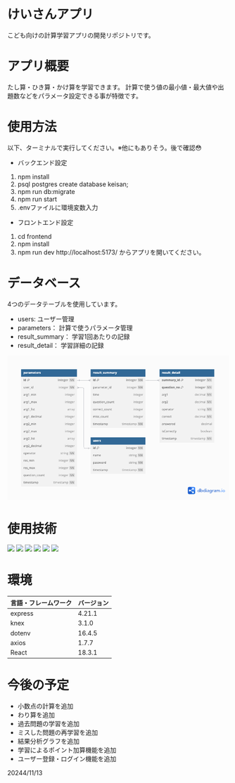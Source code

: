 # けいさんアプリ
こども向けの計算学習アプリの開発リポジトリです。

# アプリ概要
たし算・ひき算・かけ算を学習できます。
計算で使う値の最小値・最大値や出題数などをパラメータ設定できる事が特徴です。

# 使用方法
以下、ターミナルで実行してください。※他にもありそう。後で確認😳
- バックエンド設定
1. npm install
2. psql postgres
    create database keisan;
3. npm run db:migrate
4. npm run start
5. .envファイルに環境変数入力
- フロントエンド設定
1. cd frontend
2. npm install
3. npm run dev
 http://localhost:5173/ からアプリを開いてください。

# データベース
4つのデータテーブルを使用しています。
- users: ユーザー管理
- parameters： 計算で使うパラメータ管理
- result_summary： 学習1回あたりの記録
- result_detail： 学習詳細の記録

![image](./image/ER.png)

# 使用技術
<img src="https://img.shields.io/badge/-React-61DAFB.svg?logo=&style=for-the-badge">
<img src="https://img.shields.io/badge/-Javascript-F7DF1E.svg?logo=&style=for-the-badge">
<img src="https://img.shields.io/badge/-Vite-003791.svg?logo=&style=for-the-badge"> 
<img src="https://img.shields.io/badge/-Postgresql-336791.svg?logo=&style=for-the-badge">
<img src="https://img.shields.io/badge/-Knex-272822.svg?logo=&style=for-the-badge"> 
<img src="https://img.shields.io/badge/-Express-003791.svg?logo=&style=for-the-badge"> 

# 環境
| 言語・フレームワーク       | バージョン   |
|------------------|---------|
| express          | 4.21.1  |
| knex             | 3.1.0   |
| dotenv           | 16.4.5  |
| axios            | 1.7.7   |
| React               | 18.3.1 |

# 今後の予定
- 小数点の計算を追加
- わり算を追加
- 過去問題の学習を追加
- ミスした問題の再学習を追加
- 結果分析グラフを追加
- 学習によるポイント加算機能を追加
- ユーザー登録・ログイン機能を追加

20244/11/13